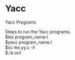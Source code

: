 # Yacc
Yacc Programs<br/>

Steps to run the Yacc programs.<br/>
$lex program_name.l<br/>
$yacc program_name.l<br/>
$cc lex.yy.c -ll<br/>
$./a.out

